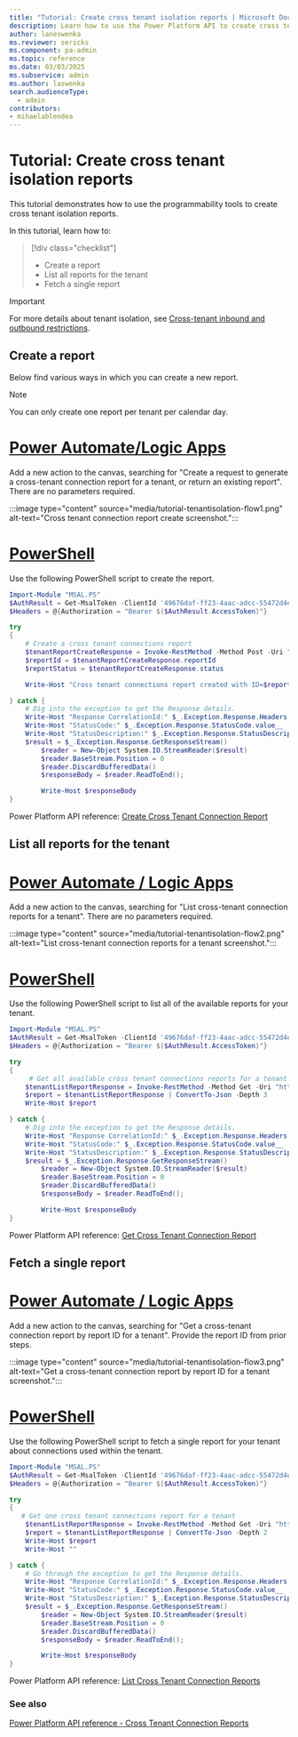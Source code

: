 ```yaml
---
title: "Tutorial: Create cross tenant isolation reports | Microsoft Docs"
description: Learn how to use the Power Platform API to create cross tenant isolation reports.
author: laneswenka
ms.reviewer: sericks
ms.component: pa-admin
ms.topic: reference
ms.date: 03/03/2025
ms.subservice: admin
ms.author: laswenka
search.audienceType: 
  - admin
contributors:
- mihaelablendea 
---
```


# Tutorial: Create cross tenant isolation reports

This tutorial demonstrates how to use the programmability tools to create cross tenant isolation reports.

In this tutorial, learn how to:

> [!div class="checklist"]
> + Create a report
> + List all reports for the tenant
> + Fetch a single report

> [!IMPORTANT]
> For more details about tenant isolation, see [Cross-tenant inbound and outbound restrictions](cross-tenant-restrictions.md).

## Create a report
Below find various ways in which you can create a new report. 

> [!NOTE]
> You can only create one report per tenant per calendar day.

# [Power Automate/Logic Apps](#tab/PowerAutomate)
Add a new action to the canvas, searching for "Create a request to generate a cross-tenant connection report for a tenant, or return an existing report".  There are no parameters required.

:::image type="content" source="media/tutorial-tenantisolation-flow1.png" alt-text="Cross tenant connection report create screenshot.":::

# [PowerShell](#tab/PowerShell)
Use the following PowerShell script to create the report.

```PowerShell
Import-Module "MSAL.PS"
$AuthResult = Get-MsalToken -ClientId '49676daf-ff23-4aac-adcc-55472d4e2ce0' -Scope 'https://api.powerplatform.com/.default'
$Headers = @{Authorization = "Bearer $($AuthResult.AccessToken)"}

try 
{
    # Create a cross tenant connections report
    $tenantReportCreateResponse = Invoke-RestMethod -Method Post -Uri "https://api.powerplatform.com/governance/crossTenantConnectionReports?api-version=2022-03-01-preview" -Headers $Headers -Body ""
    $reportId = $tenantReportCreateResponse.reportId
    $reportStatus = $tenantReportCreateResponse.status

    Write-Host "Cross tenant connections report created with ID=$reportId and status=$reportStatus" 

} catch {
    # Dig into the exception to get the Response details.
    Write-Host "Response CorrelationId:" $_.Exception.Response.Headers["x-ms-correlation-id"]
    Write-Host "StatusCode:" $_.Exception.Response.StatusCode.value__ 
    Write-Host "StatusDescription:" $_.Exception.Response.StatusDescription
    $result = $_.Exception.Response.GetResponseStream()
        $reader = New-Object System.IO.StreamReader($result)
        $reader.BaseStream.Position = 0
        $reader.DiscardBufferedData()
        $responseBody = $reader.ReadToEnd();

        Write-Host $responseBody
}
```

Power Platform API reference: [Create Cross Tenant Connection Report](/rest/api/power-platform/governance/cross-tenant-connection-reports/create-cross-tenant-connection-report)

## List all reports for the tenant

# [Power Automate / Logic Apps](#tab/Automate)
Add a new action to the canvas, searching for "List cross-tenant connection reports for a tenant".  There are no parameters required.

:::image type="content" source="media/tutorial-tenantisolation-flow2.png" alt-text="List cross-tenant connection reports for a tenant screenshot.":::

# [PowerShell](#tab/PowerShell)
Use the following PowerShell script to list all of the available reports for your tenant.

```PowerShell
Import-Module "MSAL.PS"
$AuthResult = Get-MsalToken -ClientId '49676daf-ff23-4aac-adcc-55472d4e2ce0' -Scope 'https://api.powerplatform.com/.default'
$Headers = @{Authorization = "Bearer $($AuthResult.AccessToken)"}

try 
{
     # Get all available cross tenant connections reports for a tenant
    $tenantListReportResponse = Invoke-RestMethod -Method Get -Uri "https://api.powerplatform.com/governance/crossTenantConnectionReports?api-version=2022-03-01-preview" -Headers $Headers
    $report = $tenantListReportResponse | ConvertTo-Json -Depth 3 
    Write-Host $report 

} catch {
    # Dig into the exception to get the Response details.
    Write-Host "Response CorrelationId:" $_.Exception.Response.Headers["x-ms-correlation-id"]
    Write-Host "StatusCode:" $_.Exception.Response.StatusCode.value__ 
    Write-Host "StatusDescription:" $_.Exception.Response.StatusDescription
    $result = $_.Exception.Response.GetResponseStream()
        $reader = New-Object System.IO.StreamReader($result)
        $reader.BaseStream.Position = 0
        $reader.DiscardBufferedData()
        $responseBody = $reader.ReadToEnd();

        Write-Host $responseBody
}
```

Power Platform API reference: [Get Cross Tenant Connection Report](/rest/api/power-platform/governance/cross-tenant-connection-reports/get-cross-tenant-connection-report)

## Fetch a single report

# [Power Automate / Logic Apps](#tab/Automate)
Add a new action to the canvas, searching for "Get a cross-tenant connection report by report ID for a tenant".  Provide the report ID from prior steps.

:::image type="content" source="media/tutorial-tenantisolation-flow3.png" alt-text="Get a cross-tenant connection report by report ID for a tenant screenshot.":::

# [PowerShell](#tab/PowerShell)
Use the following PowerShell script to fetch a single report for your tenant about connections used within the tenant.

```PowerShell
Import-Module "MSAL.PS"
$AuthResult = Get-MsalToken -ClientId '49676daf-ff23-4aac-adcc-55472d4e2ce0' -Scope 'https://api.powerplatform.com/.default'
$Headers = @{Authorization = "Bearer $($AuthResult.AccessToken)"}

try 
{
   # Get one cross tenant connections report for a tenant
    $tenantListReportResponse = Invoke-RestMethod -Method Get -Uri "https://api.powerplatform.com/governance/crossTenantConnectionReports/{$reportId}?api-version=2022-03-01-preview" -Headers $Headers
    $report = $tenantListReportResponse | ConvertTo-Json -Depth 2 
    Write-Host $report
    Write-Host "" 

} catch {
    # Go through the exception to get the Response details.
    Write-Host "Response CorrelationId:" $_.Exception.Response.Headers["x-ms-correlation-id"]
    Write-Host "StatusCode:" $_.Exception.Response.StatusCode.value__ 
    Write-Host "StatusDescription:" $_.Exception.Response.StatusDescription
    $result = $_.Exception.Response.GetResponseStream()
        $reader = New-Object System.IO.StreamReader($result)
        $reader.BaseStream.Position = 0
        $reader.DiscardBufferedData()
        $responseBody = $reader.ReadToEnd();

        Write-Host $responseBody
}
```

Power Platform API reference: [List Cross Tenant Connection Reports](/rest/api/power-platform/governance/cross-tenant-connection-reports/list-cross-tenant-connection-reports)

### See also

[Power Platform API reference - Cross Tenant Connection Reports](/rest/api/power-platform/governance/cross-tenant-connection-reports)
